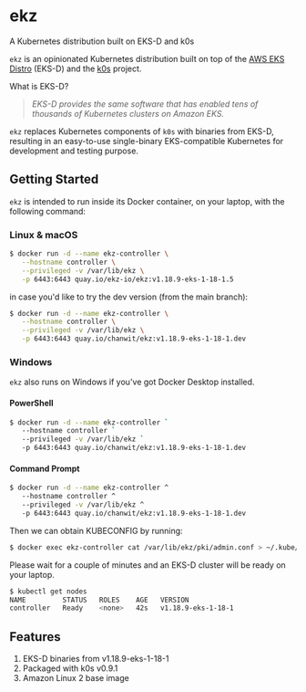 # ekz
A Kubernetes distribution built on EKS-D and k0s

`ekz` is an opinionated Kubernetes distribution built on top of the [AWS EKS Distro](https://distro.eks.amazonaws.com/) (EKS-D) and the [k0s](https://k0sproject.io/) project. 

What is EKS-D?

  > *EKS-D provides the same software that has enabled tens of thousands of Kubernetes clusters on Amazon EKS.*

`ekz` replaces Kubernetes components of `k0s` with binaries from EKS-D, resulting in an easy-to-use single-binary EKS-compatible Kubernetes for development and testing purpose.

## Getting Started
`ekz` is intended to run inside its Docker container, on your laptop, with the following command:

### Linux & macOS

```sh
$ docker run -d --name ekz-controller \
   --hostname controller \
   --privileged -v /var/lib/ekz \
   -p 6443:6443 quay.io/ekz-io/ekz:v1.18.9-eks-1-18-1.5
```

in case you'd like to try the dev version (from the main branch):

```sh
$ docker run -d --name ekz-controller \
   --hostname controller \
   --privileged -v /var/lib/ekz \
   -p 6443:6443 quay.io/chanwit/ekz:v1.18.9-eks-1-18-1.dev
```
### Windows

`ekz` also runs on Windows if you've got Docker Desktop installed.

#### PowerShell

```sh
$ docker run -d --name ekz-controller `
   --hostname controller `
   --privileged -v /var/lib/ekz `
   -p 6443:6443 quay.io/chanwit/ekz:v1.18.9-eks-1-18-1.dev
```
#### Command Prompt

```sh
$ docker run -d --name ekz-controller ^
   --hostname controller ^
   --privileged -v /var/lib/ekz ^
   -p 6443:6443 quay.io/chanwit/ekz:v1.18.9-eks-1-18-1.dev
```

Then we can obtain KUBECONFIG by running:

```sh
$ docker exec ekz-controller cat /var/lib/ekz/pki/admin.conf > ~/.kube/config
```

Please wait for a couple of minutes and an EKS-D cluster will be ready on your laptop.

```sh
$ kubectl get nodes
NAME         STATUS   ROLES    AGE   VERSION
controller   Ready    <none>   42s   v1.18.9-eks-1-18-1
```

## Features

  1. EKS-D binaries from v1.18.9-eks-1-18-1
  2. Packaged with k0s v0.9.1
  3. Amazon Linux 2 base image
